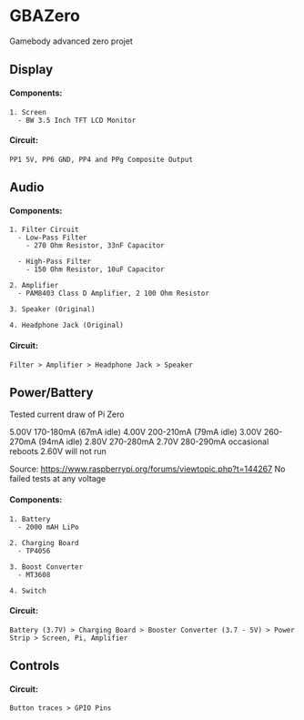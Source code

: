 # GBAZero
Gamebody advanced zero projet

## Display
#### Components:
    1. Screen
      - BW 3.5 Inch TFT LCD Monitor 
#### Circuit:
    PP1 5V, PP6 GND, PP4 and PPg Composite Output

## Audio
#### Components:
    1. Filter Circuit
      - Low-Pass Filter
        - 270 Ohm Resistor, 33nF Capacitor
        
      - High-Pass Filter
        - 150 Ohm Resistor, 10uF Capacitor
        
    2. Amplifier
      - PAM8403 Class D Amplifier, 2 100 Ohm Resistor
      
    3. Speaker (Original)
    
    4. Headphone Jack (Original)
#### Circuit:
    Filter > Amplifier > Headphone Jack > Speaker
      
## Power/Battery
Tested current draw of Pi Zero

5.00V 170-180mA (67mA idle)
4.00V 200-210mA (79mA idle)
3.00V 260-270mA (94mA idle)
2.80V 270-280mA
2.70V 280-290mA occasional reboots
2.60V will not run

Source: https://www.raspberrypi.org/forums/viewtopic.php?t=144267
No failed tests at any voltage

#### Components: 
    1. Battery
      - 2000 mAH LiPo
      
    2. Charging Board
      - TP4056
      
    3. Boost Converter
      - MT3608
      
    4. Switch
#### Circuit:
    Battery (3.7V) > Charging Board > Booster Converter (3.7 - 5V) > Power Strip > Screen, Pi, Amplifier       

## Controls
#### Circuit:
    Button traces > GPIO Pins

